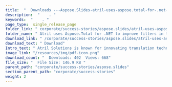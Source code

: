 ```yaml
---
title:  "  Downloads ---Aspose.Slides-atril-uses-aspose.total-for-.net-to-improve-filters-in-their-translation-tool-dA©jA -vu " 
description:  "    . " 
keywords:  "    . " 
page_type:  single_release_page
folder_link: " corporate/success-stories/aspose.slides/atril-uses-aspose.total-for-.net-to-improve-filters-in-their-translation-tool-dÃ©jÃ -vu/"
folder_name: " Atril uses Aspose.Total for .NET to improve filters in their translation tool DÃ©jÃ  Vu"
download_link: " /corporate/success-stories/aspose.slides/atril-uses-aspose.total-for-.net-to-improve-filters-in-their-translation-tool-dÃ©jÃ -vu/380bfdd78ddf40379b3b5223229f9b92"
download_text: " Download"
Intro_text: " Atril Solutions is known for innovating translation technology from the user's p..."
image_link: "/resources/img/pdf-icon.png"
download_count: "  Downloads: 402  Views: 668"
file_size: "  File Size: 146.9 KB "
parent_path: "corporate/success-stories/aspose.slides"
section_parent_path: "corporate/success-stories"
weight: 2 
---
```




